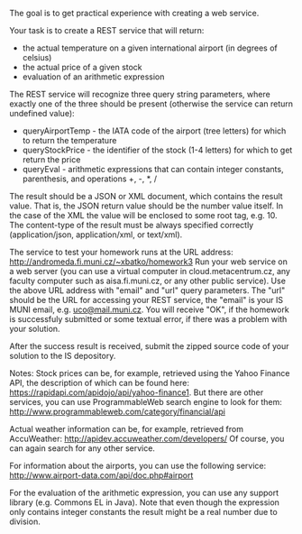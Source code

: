 The goal is to get practical experience with creating a web service.

Your task is to create a REST service that will return:
- the actual temperature on a given international airport (in degrees of celsius)
- the actual price of a given stock
- evaluation of an arithmetic expression

The REST service will recognize three query string parameters, where exactly one of the three should be present (otherwise the service can return undefined value):
- queryAirportTemp - the IATA code of the airport (tree letters) for which to return the temperature 
- queryStockPrice - the identifier of the stock (1-4 letters) for which to get return the price
- queryEval - arithmetic expressions that can contain integer constants, parenthesis, and operations +, -, *, /

The result should be a JSON or XML document, which contains the result value. That is, the JSON return value should be the number value itself. In the case of the XML the value will be enclosed to some root tag, e.g. <result>10</result>. The content-type of the result must be always specified correctly (application/json, application/xml, or text/xml).

The service to test your homework runs at the URL address:
http://andromeda.fi.muni.cz/~xbatko/homework3
Run your web service on a web server (you can use a virtual computer in cloud.metacentrum.cz, any faculty computer such as aisa.fi.muni.cz, or any other public service). Use the above URL address with "email" and "url" query parameters. The "url" should be the URL for accessing your REST service, the "email" is your IS MUNI email, e.g. uco@mail.muni.cz. You will receive "OK", if the homework is successfuly submitted or some textual error, if there was a problem with your solution.

After the success result is received, submit the zipped source code of your solution to the IS depository.


Notes:
Stock prices can be, for example, retrieved using the Yahoo Finance API, the description of which can be found here:
https://rapidapi.com/apidojo/api/yahoo-finance1.
But there are other services, you can use ProgrammableWeb search engine to look for them:
http://www.programmableweb.com/category/financial/api

Actual weather information can be, for example, retrieved from AccuWeather:
http://apidev.accuweather.com/developers/
Of course, you can again search for any other service.

For information about the airports, you can use the following service:
http://www.airport-data.com/api/doc.php#airport

For the evaluation of the arithmetic expression, you can use any support library (e.g. Commons EL in Java). Note that even though the expression only contains integer constants the result might be a real number due to division.